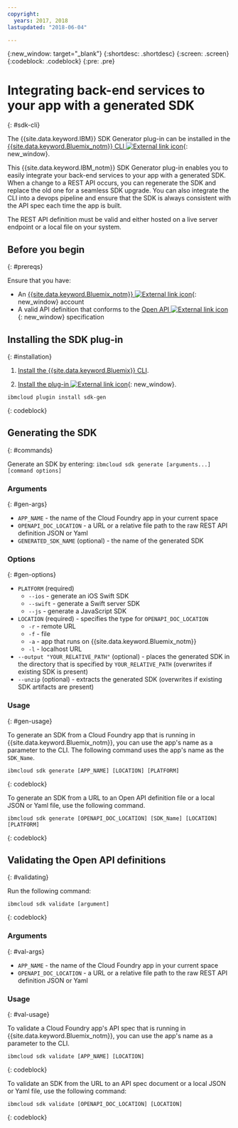 ```yaml
---
copyright:
  years: 2017, 2018
lastupdated: "2018-06-04"

---
```


{:new_window: target="_blank"}
{:shortdesc: .shortdesc}
{:screen: .screen}
{:codeblock: .codeblock}
{:pre: .pre}

# Integrating back-end services to your app with a generated SDK
{: #sdk-cli}

The {{site.data.keyword.IBM}} SDK Generator plug-in can be installed in the [{{site.data.keyword.Bluemix_notm}} CLI ![External link icon](../../icons/launch-glyph.svg "External link icon")](/docs/cli/reference/bluemix_cli/index.html){: new_window}.

This {{site.data.keyword.IBM_notm}} SDK Generator plug-in enables you to easily integrate your back-end services to your app with a generated SDK. When a change to a REST API occurs, you can regenerate the SDK and replace the old one for a seamless SDK upgrade. You can also integrate the CLI into a devops pipeline and ensure that the SDK is always consistent with the API spec each time the app is built.

The REST API definition must be valid and either hosted on a live server endpoint or a local file on your system.

## Before you begin
{: #prereqs}

Ensure that you have:

* An [{{site.data.keyword.Bluemix_notm}} ![External link icon](../../icons/launch-glyph.svg "External link icon")](http://bluemix.net){: new_window} account
* A valid API definition that conforms to the [Open API ![External link icon](../../icons/launch-glyph.svg "External link icon")](https://www.openapis.org/){: new_window} specification

## Installing the SDK plug-in
{: #installation}

1. [Install the {{site.data.keyword.Bluemix}} CLI](/docs/cli/reference/bluemix_cli/get_started.html).

2. [Install the plug-in ![External link icon](../../icons/launch-glyph.svg "External link icon")](/docs/cli/reference/bluemix_cli/index.html#install_plug-in){: new_window}.

  ```
  ibmcloud plugin install sdk-gen
  ```
  {: codeblock}

## Generating the SDK
{: #commands}

Generate an SDK by entering: `ibmcloud sdk generate [arguments...] [command options]`

### Arguments
{: #gen-args}

* `APP_NAME` - the name of the Cloud Foundry app in your current space
* `OPENAPI_DOC_LOCATION` - a URL or a relative file path to the raw REST API definition JSON or Yaml
* `GENERATED_SDK_NAME` (optional) - the name of the generated SDK

### Options
{: #gen-options}

* `PLATFORM` (required)
   * `--ios` - generate an iOS Swift SDK
   * `--swift` - generate a Swift server SDK
   * `--js` - generate a JavaScript SDK
* `LOCATION` (required) - specifies the type for `OPENAPI_DOC_LOCATION`
   * `-r` - remote URL
   * `-f` - file
   * `-a` - app that runs on {{site.data.keyword.Bluemix_notm}}
   * `-l` - localhost URL
* `--output "YOUR_RELATIVE_PATH"` (optional) - places the generated SDK in the directory that is specified by `YOUR_RELATIVE_PATH` (overwrites if existing SDK is present)
* `--unzip` (optional) - extracts the generated SDK (overwrites if existing SDK artifacts are present)

### Usage
{: #gen-usage}

To generate an SDK from a Cloud Foundry app that is running in {{site.data.keyword.Bluemix_notm}}, you can use the app's name as a parameter to the CLI. The following command uses the app's name as the `SDK_Name`.

```
ibmcloud sdk generate [APP_NAME] [LOCATION] [PLATFORM]
```
{: codeblock}

To generate an SDK from a URL to an Open API definition file or a local JSON or Yaml file, use the following command.

```
ibmcloud sdk generate [OPENAPI_DOC_LOCATION] [SDK_Name] [LOCATION] [PLATFORM]
```
{: codeblock}

## Validating the Open API definitions
{: #validating}

Run the following command:
```
ibmcloud sdk validate [argument]
```
{: codeblock}

### Arguments
{: #val-args}

* `APP_NAME` - the name of the Cloud Foundry app in your current space
* `OPENAPI_DOC_LOCATION` - a URL or a relative file path to the raw REST API definition JSON or Yaml

### Usage
{: #val-usage}

To validate a Cloud Foundry app's API spec that is running in {{site.data.keyword.Bluemix_notm}}, you can use the app's name as a parameter to the CLI.
```
ibmcloud sdk validate [APP_NAME] [LOCATION]
```
{: codeblock}

To validate an SDK from the URL to an API spec document or a local JSON or Yaml file, use the following command:
```
ibmcloud sdk validate [OPENAPI_DOC_LOCATION] [LOCATION]
```
{: codeblock}
